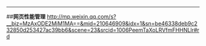 
---
##**网页性能管理**
http://mp.weixin.qq.com/s?__biz=MzAxODE2MjM1MA==&mid=210646909&idx=1&sn=be46338deb9c232850d253427ac39bb6&scene=23&srcid=1006PeemTaXoLRVfmFHHNLlr#rd
